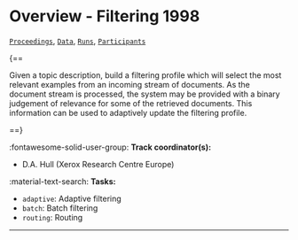 # Overview - Filtering 1998

[`Proceedings`](./proceedings.md), [`Data`](./data.md), [`Runs`](./runs.md), [`Participants`](./participants.md)

{==

Given a topic description, build a filtering profile which will select the most relevant examples from an incoming stream of documents. As the document stream is processed, the system may be provided with a binary judgement of relevance for some of the retrieved documents. This information can be used to adaptively update the filtering profile.

==}

:fontawesome-solid-user-group: **Track coordinator(s):**

- D.A. Hull (Xerox Research Centre Europe) 

:material-text-search: **Tasks:**

- `adaptive`: Adaptive filtering 
- `batch`: Batch filtering 
- `routing`: Routing 



---

